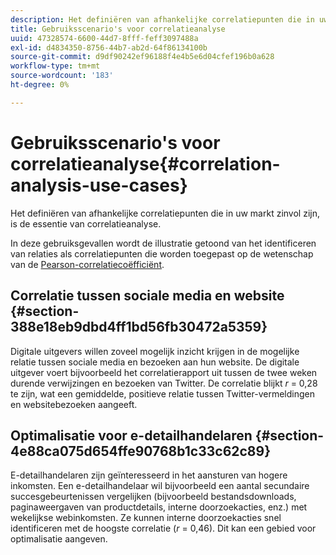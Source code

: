 ```yaml
---
description: Het definiëren van afhankelijke correlatiepunten die in uw markt zinvol zijn, is de essentie van correlatieanalyse.
title: Gebruiksscenario's voor correlatieanalyse
uuid: 47328574-6600-44d7-8fff-feff3097488a
exl-id: d4834350-8756-44b7-ab2d-64f86134100b
source-git-commit: d9df90242ef96188f4e4b5e6d04cfef196b0a628
workflow-type: tm+mt
source-wordcount: '183'
ht-degree: 0%

---
```


# Gebruiksscenario&#39;s voor correlatieanalyse{#correlation-analysis-use-cases}

Het definiëren van afhankelijke correlatiepunten die in uw markt zinvol zijn, is de essentie van correlatieanalyse.

In deze gebruiksgevallen wordt de illustratie getoond van het identificeren van relaties als correlatiepunten die worden toegepast op de wetenschap van de [Pearson-correlatiecoëfficiënt](../../../../home/c-get-started/c-analysis-vis/c-correlation-analysis/c-correlation-pearsons.md#concept-5996cb8c89fd4df5b47b7318e7a1d29c).

## Correlatie tussen sociale media en website {#section-388e18eb9dbd4ff1bd56fb30472a5359}

Digitale uitgevers willen zoveel mogelijk inzicht krijgen in de mogelijke relatie tussen sociale media en bezoeken aan hun website. De digitale uitgever voert bijvoorbeeld het correlatierapport uit tussen de twee weken durende verwijzingen en bezoeken van Twitter. De correlatie blijkt *r* = 0,28 te zijn, wat een gemiddelde, positieve relatie tussen Twitter-vermeldingen en websitebezoeken aangeeft.

## Optimalisatie voor e-detailhandelaren {#section-4e88ca075d654ffe90768b1c33c62c89}

E-detailhandelaren zijn geïnteresseerd in het aansturen van hogere inkomsten. Een e-detailhandelaar wil bijvoorbeeld een aantal secundaire succesgebeurtenissen vergelijken (bijvoorbeeld bestandsdownloads, paginaweergaven van productdetails, interne doorzoekacties, enz.) met wekelijkse webinkomsten. Ze kunnen interne doorzoekacties snel identificeren met de hoogste correlatie (*r* = 0,46). Dit kan een gebied voor optimalisatie aangeven.
